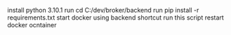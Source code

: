 install python 3.10.1
run cd C:/dev/broker/backend
run pip install -r requirements.txt
start docker using backend shortcut
run this script
restart docker ocntainer
